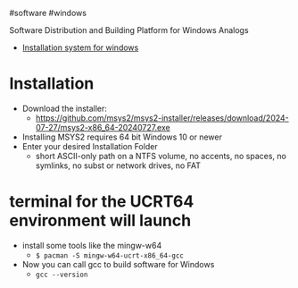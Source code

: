  #software #windows 

Software Distribution and Building Platform for Windows
Analogs
- [Installation system for windows](Installation%20system%20for%20windows.md)

# Installation
- Download the installer:
	- https://github.com/msys2/msys2-installer/releases/download/2024-07-27/msys2-x86_64-20240727.exe
- Installing MSYS2 requires 64 bit Windows 10 or newer
- Enter your desired Installation Folder
	- short ASCII-only path on a NTFS volume, no accents, no spaces, no symlinks, no subst or network drives, no FAT

# terminal for the UCRT64 environment will launch
- install some tools like the mingw-w64
	- `$ pacman -S mingw-w64-ucrt-x86_64-gcc`
- Now you can call gcc to build software for Windows
	- `gcc --version`